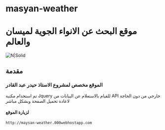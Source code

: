 # masyan-weather
# موقع البحث عن الانواء الجوية لميسان والعالم

![N|Solid](https://i.ibb.co/wQ5Pcx5/Document-Google-Chrome-12-18-2020-12-54-03-AM.png)


## مقدمة
### الموقع مخصص لمشروع الاستاذ حيدر عبد القادر

تم استخدام مكتبة Jquery للقيام بالاستعلام عن البيانات من API خارجي من دون الحاجة لاعادة تحميل الصفحة وبشكل مباشر 

#### لزيارة الموقع

```sh
http://maysan-weather.000webhostapp.com
```

